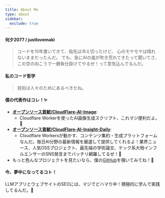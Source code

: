 ```yaml
---
title: About Me
type: about
sidebar:
  exclude: true
---
```

#### 何夕2077 / justlovemaki

> コードを10年書いてきて、指先は冷え切ったけど、
> 心のモヤモヤは晴れないままだったんだ。
> でも、急にAIの嵐が吹き荒れてきたって聞いてさ、
> この空の向こうで一勝負仕掛けてやるぜ！って意気込んでるんだ。

#### 私のコード哲学

> 技術は人々のためにあるべきだね。

#### 僕の代表作はコレ！✨

*   **[オープンソース貢献/CloudFlare-AI-Image](https://github.com/justlovemaki/CloudFlare-AI-Image)**:
    *   Cloudflare Workerを使ったAI画像生成スクリプト、これマジ便利だよ。🎨
*   **[オープンソース貢献/CloudFlare-AI-Insight-Daily](https://github.com/justlovemaki/CloudFlare-AI-Insight-Daily)**:
    *   Cloudflare Workersが動かす、コンテンツ集約・生成プラットフォームなんだ。毎日AI分野の最新情報を厳選して提供してくれるよ！業界ニュース、人気OSSプロジェクト、最先端の学術論文、テック系大物インフルエンサーのSNS発言までバッチリ網羅してるぜ！📰
*   もっと色んなプロジェクトを見たいなら、僕の[GitHub](https://github.com/justlovemaki)を覗いてみてね！🚀

#### 今、夢中になってるコト！

LLMアプリとウェブサイトのSEOには、マジでどハマり中！積極的に学んで実践してるんだ。💪